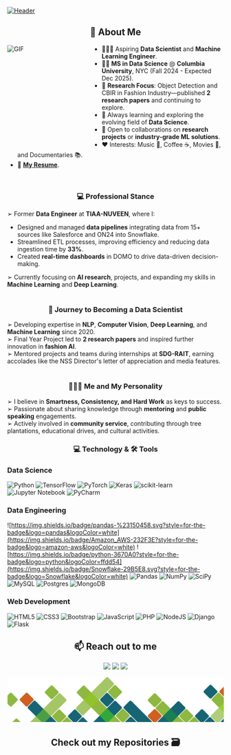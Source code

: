 [![Header](https://github.com/Sahil-Chavan/Sahil-Chavan/blob/main/assets/images/Github%20Banner%202.gif "Header")](https://some-url.dev/)

<!-- ## 📖 𝙰𝚋𝚘𝚞𝚝 𝙼𝚎 -->
<h2 align="center">📖 About Me</h2>

<img alt="GIF" src="https://c.tenor.com/_DOBjnGspYAAAAAC/code-coding.gif" align="left" width="220" height="245" />

- 👨🏼‍💻 Aspiring **Data Scientist** and **Machine Learning Engineer**.  
- 👨‍🎓 **MS in Data Science** @ **Columbia University**, NYC (Fall 2024 - Expected Dec 2025).  
- 🔭 **Research Focus**: Object Detection and CBIR in Fashion Industry—published **2 research papers** and continuing to explore.  
- 🌱 Always learning and exploring the evolving field of **Data Science**.  
- 👯 Open to collaborations on **research projects** or **industry-grade ML solutions**.  
- ❤️ Interests: Music 🎵, Coffee ☕, Movies 🎥, and Documentaries 📚.  
- 📝 [**My Resume**](https://drive.google.com/file/d/1s8WzO2mG8lo2FYmds9s5kJrlbqhGI9u1/view?usp=sharing).  

<br>

<h3 align="center">💻 Professional Stance </h3>

➢ Former **Data Engineer** at **TIAA-NUVEEN**, where I:

- Designed and managed **data pipelines** integrating data from 15+ sources like Salesforce and ON24 into Snowflake.  
- Streamlined ETL processes, improving efficiency and reducing data ingestion time by **33%**.  
- Created **real-time dashboards** in DOMO to drive data-driven decision-making.
  
➢ Currently focusing on **AI research**, projects, and expanding my skills in **Machine Learning** and **Deep Learning**.  
<br>
<h3 align="center">🎯 Journey to Becoming a Data Scientist</h3>

➢ Developing expertise in **NLP**, **Computer Vision**, **Deep Learning**, and **Machine Learning** since 2020.  
➢ Final Year Project led to **2 research papers** and inspired further innovation in **fashion AI**.  
➢ Mentored projects and teams during internships at **SDG-RAIT**, earning accolades like the NSS Director's letter of appreciation and media features.  
<br>
<h3 align="center">🧑🏽‍🦲 Me and My Personality</h3>

➢ I believe in **Smartness, Consistency, and Hard Work** as keys to success.  
➢ Passionate about sharing knowledge through **mentoring** and **public speaking** engagements.  
➢ Actively involved in **community service**, contributing through tree plantations, educational drives, and cultural activities.
<br>
<h3 align="center">💻 Technology & 🛠️ Tools</h3>


  ### Data Science
  ![Python](https://img.shields.io/badge/python-3670A0?style=for-the-badge&logo=python&logoColor=ffdd54)
  ![TensorFlow](https://img.shields.io/badge/TensorFlow-%23FF6F00.svg?style=for-the-badge&logo=TensorFlow&logoColor=white)
  ![PyTorch](https://img.shields.io/badge/PyTorch-%23EE4C2C.svg?style=for-the-badge&logo=PyTorch&logoColor=white)
  ![Keras](https://img.shields.io/badge/Keras-%23D00000.svg?style=for-the-badge&logo=Keras&logoColor=white)
  ![scikit-learn](https://img.shields.io/badge/scikit--learn-%23F7931E.svg?style=for-the-badge&logo=scikit-learn&logoColor=white) 
  ![Jupyter Notebook](https://img.shields.io/badge/jupyter-%23FA0F00.svg?style=for-the-badge&logo=jupyter&logoColor=white)
  ![PyCharm](https://img.shields.io/badge/pycharm-143?style=for-the-badge&logo=pycharm&logoColor=black&color=black&labelColor=green)
  
  ### Data Engineering 
  ![https://img.shields.io/badge/pandas-%23150458.svg?style=for-the-badge&logo=pandas&logoColor=white](https://img.shields.io/badge/Amazon_AWS-232F3E?style=for-the-badge&logo=amazon-aws&logoColor=white)
  ![https://img.shields.io/badge/python-3670A0?style=for-the-badge&logo=python&logoColor=ffdd54](https://img.shields.io/badge/Snowflake-29B5E8.svg?style=for-the-badge&logo=Snowflake&logoColor=white)
  ![Pandas](https://img.shields.io/badge/pandas-%23150458.svg?style=for-the-badge&logo=pandas&logoColor=white)
  ![NumPy](https://img.shields.io/badge/numpy-%23013243.svg?style=for-the-badge&logo=numpy&logoColor=white)
  ![SciPy](https://img.shields.io/badge/SciPy-%230C55A5.svg?style=for-the-badge&logo=scipy&logoColor=%white)
   ![MySQL](https://img.shields.io/badge/mysql-%2300f.svg?style=for-the-badge&logo=mysql&logoColor=white)
  ![Postgres](https://img.shields.io/badge/postgres-%23316192.svg?style=for-the-badge&logo=postgresql&logoColor=white)
  ![MongoDB](https://img.shields.io/badge/MongoDB-%234ea94b.svg?style=for-the-badge&logo=mongodb&logoColor=white)
  
 
  ### Web Development
  ![HTML5](https://img.shields.io/badge/html5-%23E34F26.svg?style=for-the-badge&logo=html5&logoColor=white)
  ![CSS3](https://img.shields.io/badge/css3-%231572B6.svg?style=for-the-badge&logo=css3&logoColor=white)
  ![Bootstrap](https://img.shields.io/badge/bootstrap-%23563D7C.svg?style=for-the-badge&logo=bootstrap&logoColor=white)
  ![JavaScript](https://img.shields.io/badge/javascript-%23323330.svg?style=for-the-badge&logo=javascript&logoColor=%23F7DF1E)
  ![PHP](https://img.shields.io/badge/php-%23777BB4.svg?style=for-the-badge&logo=php&logoColor=white)
  ![NodeJS](https://img.shields.io/badge/node.js-6DA55F?style=for-the-badge&logo=node.js&logoColor=white)
  ![Django](https://img.shields.io/badge/django-%23092E20.svg?style=for-the-badge&logo=django&logoColor=white)
  ![Flask](https://img.shields.io/badge/flask-%23000.svg?style=for-the-badge&logo=flask&logoColor=white)

<h2 align="center">📫 Reach out to me</h2>
<p align="center">
  <a href="https://www.linkedin.com/in/sahil-chavan/"><img src="https://img.shields.io/badge/linkedin-%230077B5.svg?&style=for-the-badge&logo=linkedin&logoColor=white" /></a>
  <a href="mailto:sahiledupor@gmail.com"><img src="https://img.shields.io/badge/gmail-%23D14836.svg?&style=for-the-badge&logo=gmail&logoColor=white" /></a>
  <a href="https://www.instagram.com/s_a_h_i_l_s_c/"><img src="https://img.shields.io/badge/instagram-%23D14836.svg?&style=for-the-badge&logo=instagram&logoColor=white" /></a>
</p>


![](https://github.com/Sahil-Chavan/Sahil-Chavan/blob/main/assets/images/two.png)

<h2 align="center"> Check out my Repositories 🗃️ </h2>

